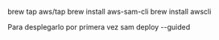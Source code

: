 brew tap aws/tap
brew install aws-sam-cli
brew install awscli

Para desplegarlo por primera vez
sam deploy --guided